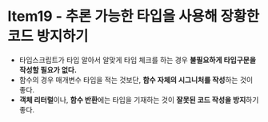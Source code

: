 # Item19 - 추론 가능한 타입을 사용해 장황한 코드 방지하기
- 타입스크립트가 타입 알아서 알맞게 타입 체크를 하는 경우 **불필요하게 타입구문을 작성할 필요가 없다.**
- 함수의 경우 매개변수 타입을 적는 것보단, **함수 자체의 시그니처를 작성**하는 것이 좋다.
- **객체 리터럴**이나, **함수 반환**에는 타입을 기재하는 것이 **잘못된 코드 작성을 방지**하기 좋다.